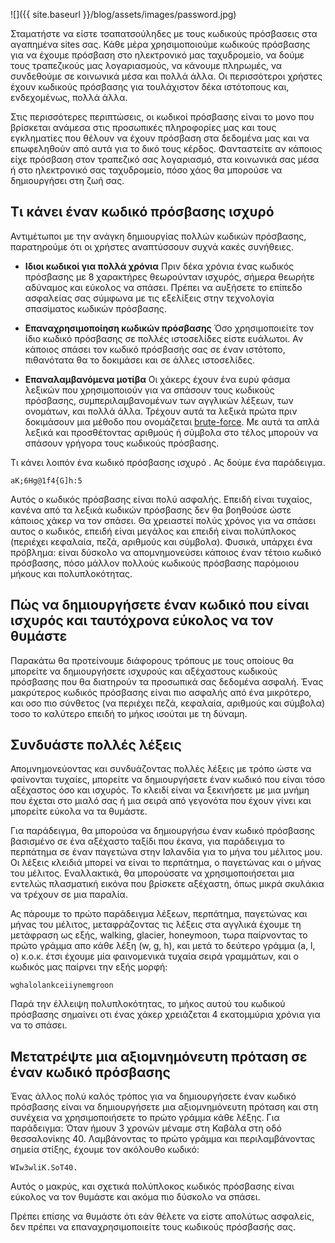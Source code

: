 ﻿---
layout: post
title: # Δημιουργήστε έναν ισχυρό  κωδικό πρόσβασης και ενισχύστε την  ασφάλεια  του λογαριασμού σας
tags: [hacking, security]
---
![]({{ site.baseurl }}/blog/assets/images/password.jpg)

Σταματήστε να είστε τσαπατσούληδες με τους κωδικούς πρόσβασεις στα αγαπημένα sites σας.
Κάθε μέρα χρησιμοποιούμε κωδικούς πρόσβασης για να έχουμε πρόσβαση στο ηλεκτρονικό μας ταχυδρομείο, να δούμε τους τραπεζικούς μας λογαριασμούς, να κάνουμε πληρωμές, να συνδεθούμε σε κοινωνικά μέσα και πολλά άλλα. Οι περισσότεροι χρήστες έχουν κωδικούς πρόσβασης για τουλάχιστον δέκα ιστότοπους και, ενδεχομένως, πολλά άλλα.
<!--more-->

Στις περισσότερες περιπτώσεις, οι κωδικοί πρόσβασης είναι το μονο που βρίσκεται ανάμεσα στις προσωπικές πληροφορίες μας και τους εγκληματίες που θέλουν να έχουν πρόσβαση στα δεδομένα μας και να επωφεληθούν από αυτά για το δικό τους κέρδος. Φανταστείτε αν κάποιος είχε πρόσβαση στον τραπεζικό σας λογαριασμό, στα κοινωνικά σας μέσα ή στο ηλεκτρονικό σας ταχυδρομείο, πόσο χάος θα μπορούσε να δημιουργήσει στη ζωή σας.

## Τι κάνει έναν κωδικό πρόσβασης ισχυρό
Αντιμέτωποι με την ανάγκη δημιουργίας πολλών κωδικών πρόσβασης, παρατηρούμε ότι οι χρήστες αναπτύσσουν συχνά κακές συνήθειες.

- __Ιδιοι κωδικοί για πολλά χρόνια__
Πριν δέκα χρόνια ένας κωδικός πρόσβασης με 8 χαρακτήρες θεωρούνταν ισχυρός, σήμερα θεωρήτε αδύναμος και εύκολος να σπάσει. Πρέπει να αυξήσετε το επίπεδο ασφαλείας σας σύμφωνα με τις εξελίξεις στην τεχνολογία σπασίματος κωδικών πρόσβασης.

- __Επαναχρησιμοποίηση κωδικών πρόσβασης__
Όσο χρησιμοποιείτε τον ίδιο κωδικό πρόσβασης σε πολλές ιστοσελίδες είστε ευάλωτοι. Αν κάποιος σπάσει τον κωδικό πρόσβασής σας σε έναν ιστότοπο, πιθανότατα θα το δοκιμάσει και σε άλλες ιστοσελίδες. 

- __Επαναλαμβανόμενα μοτίβα__
Οι χάκερς έχουν ένα ευρύ φάσμα λεξικών που χρησιμοποιούν για να σπάσουν τους κωδικούς πρόσβασης, συμπεριλαμβανομένων των αγγλικών λέξεων, των ονομάτων, και πολλά άλλα. Τρέχουν αυτά τα λεξικά πρώτα πριν δοκιμάσουν μια μέθοδο που ονομάζεται [brute-force](https://el.wikipedia.org/wiki/Brute-force_attack). 
Με αυτά τα απλά λεξικά και προσθέτοντας αριθμούς ή σύμβολα στο τέλος μπορούν να σπάσουν γρήγορα τους κωδικούς πρόσβασης.

Τι κάνει λοιπόν ένα κωδικό πρόσβασης ισχυρό . Ας δούμε ένα παράδειγμα.
```
aK;6Hg@1f4{G]h:5
```
Αυτός ο κωδικός πρόσβασης είναι πολύ ασφαλής. Επειδή είναι τυχαίος, κανένα από τα λεξικά κωδικών πρόσβασης δεν θα βοηθούσε ώστε κάποιος χάκερ να τον σπάσει. Θα χρειαστεί πολύς χρόνος για να σπάσει αυτος ο κωδικός, επειδή είναι μεγάλος και επειδή είναι πολύπλοκος (περιέχει κεφαλαία, πεζά, αριθμούς και σύμβολα).  Φυσικά, υπάρχει ένα πρόβλημα: είναι δύσκολο να απομνημονεύσει κάποιος  έναν τέτοιο κωδικό πρόσβασης, πόσο μάλλον πολλούς κωδικούς πρόσβασης παρόμοιου μήκους και πολυπλοκότητας.

## Πώς να δημιουργήσετε έναν κωδικό που είναι ισχυρός και ταυτόχρονα εύκολος να τον θυμάστε
Παρακάτω θα προτείνουμε διάφορους τρόπους με τους οποίους θα μπορείτε να δημιουργήσετε ισχυρούς και αξέχαστους κωδικούς πρόσβασης που θα διατηρούν τα προσωπικά σας δεδομένα ασφαλή. Ένας μακρύτερος κωδικός πρόσβασης είναι πιο ασφαλής από ένα μικρότερο, και οσο πιο σύνθετος (να περιέχει πεζά, κεφαλαία, αριθμούς και σύμβολα) τοσο το καλύτερο επειδή το μήκος ισούται με τη δύναμη.

## Συνδυάστε πολλές λέξεις
Απομνημονεύοντας και συνδυάζοντας πολλές λέξεις με τρόπο ώστε να φαίνονται τυχαίες, μπορείτε να δημιουργήσετε έναν κωδικό που είναι τόσο αξέχαστος όσο και ισχυρός. Το κλειδί είναι να ξεκινήσετε με μια μνήμη που έχεται στο μιαλό σας  ή μια σειρά από γεγονότα που έχουν γίνει και μπορείτε εύκολα να τα θυμάστε.

Για παράδειγμα, θα μπορούσα να δημιουργήσω έναν κωδικό πρόσβασης βασισμένο σε ένα αξέχαστο ταξίδι που έκανα, για παράδειγμα το περπάτημα σε έναν παγετώνα στην Ισλανδία για το μήνα του μέλιτος μου. Οι λέξεις κλειδιά μπορεί να είναι το περπάτημα, ο παγετώνας και ο μήνας του μέλιτος.
Εναλλακτικά, θα μπορούσατε να χρησιμοποιήσεται μια εντελώς πλασματική εικόνα που βρίσκετε αξέχαστη, όπως μικρά σκυλάκια να τρέχουν σε μια παραλία.

Ας πάρουμε το πρώτο παράδειγμα λέξεων, περπάτημα, παγετώνας και  μήνας του μέλιτος, μεταφράζοντας τις λέξεις στα αγγλικά έχουμε τη μετάφραση ως εξής, walking, glacier, honeymoon, τωρα παίρνοντας το πρώτο γράμμα απο κάθε λέξη (w, g, h), και μετά το δεύτερο γράμμα (a, l, o) κ.ο.κ. έτσι έχουμε μία φαινομενικά τυχαία σειρά γραμμάτων, και ο κωδικός μας παίρνει την εξής μορφή:
```
wghalolankceiiynemgroon
```
Παρά την έλλειψη πολυπλοκότητας, το μήκος αυτού του κωδικού πρόσβασης σημαίνει οτι ένας χάκερ χρειάζεται 4 εκατομμύρια χρόνια για να το σπάσει.

## Μετατρέψτε μια αξιομνημόνευτη πρόταση σε έναν κωδικό πρόσβασης
Ένας άλλος πολύ καλός τρόπος για να δημιουργήσετε έναν κωδικό πρόσβασης είναι να δημιουργήσετε μια αξιομνημόνευτη πρόταση και στη συνέχεια να χρησιμοποιήσετε το πρώτο γράμμα κάθε λέξης. Για παράδειγμα:
Όταν ήμουν 3 χρονών μέναμε στη Καβάλα στη οδό θεσσαλονίκης 40.
Λαμβάνοντας το πρώτο γράμμα και περιλαμβάνοντας σημεία στίξης, έχουμε τον ακόλουθο κωδικό:
```
WIw3wliΚ.SoT40.
```
Αυτός ο μακρύς, και σχετικά πολύπλοκος κωδικός πρόσβασης είναι εύκολος να τον θυμάστε και ακόμα πιο δύσκολο να σπάσει.

Πρέπει επίσης να θυμάστε ότι εάν θέλετε να είστε απολύτως ασφαλείς, δεν πρέπει να επαναχρησιμοποιείτε τους κωδικούς πρόσβασής σας.







